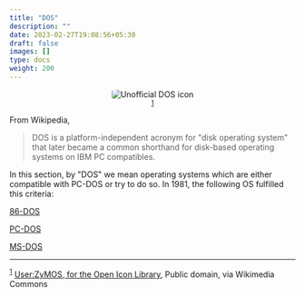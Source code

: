 ```yaml
---
title: "DOS"
description: ""
date: 2023-02-27T19:08:56+05:30
draft: false
images: []
type: docs
weight: 200
---
```


<div style="text-align: center;">
<figure>
<img src="/images/1980s/1981/DOS/Unofficial_DOS_icon.svg.webp" alt="Unofficial DOS icon" style="border-radius: 15%">
<figcaption><sup><a href="#footnote1" id="1">1</a></sup></figcaption>
</figure>
</div>

From Wikipedia,

> DOS is a platform-independent acronym for "disk operating system" that later became a common shorthand for disk-based operating systems on IBM PC compatibles.

In this section, by "DOS" we mean operating systems which are either compatible with PC-DOS or try to do so. In 1981, the following OS fulfilled this criteria:

<section class="section section-sm">
  <div class="container">
    <div class="row justify-content-center text-center">
      <div class="col-lg-5">
        <p><a class="btn btn-primary btn-lg px-4 mb-1" href="86-dos/" role="button">86-DOS</a></p>
      </div>
      <div class="col-lg-5">
        <p><a class="btn btn-primary btn-lg px-4 mb-1" href="pc-dos/" role="button">PC-DOS</a></p>
      </div>
      <div class="col-lg-5">
        <p><a class="btn btn-primary btn-lg px-4 mb-1" href="ms-dos/" role="button">MS-DOS</a></p>
      </div>
    </div>
  </div>
</section>

<hr>

<sup><a href="#1" id="footnote1">1</a></sup> <a href="https://commons.wikimedia.org/wiki/File:Unofficial_DOS_icon.svg">User:ZyMOS, for the Open Icon Library</a>, Public domain, via Wikimedia Commons
